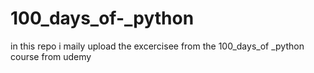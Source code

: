 # 100_days_of-_python
in this repo i maily upload the excercisee from the 100_days_of _python  course from udemy
